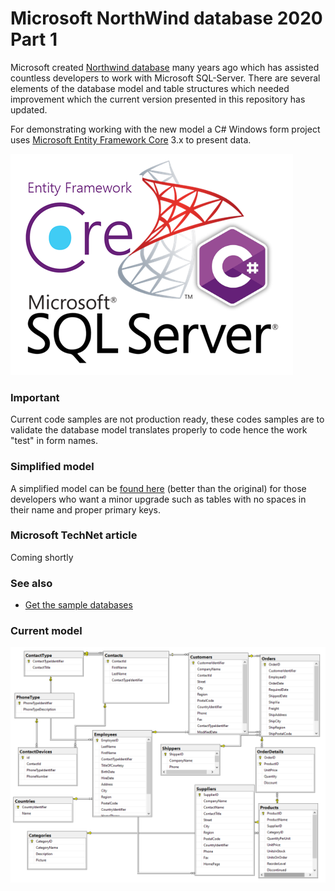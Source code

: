 # Microsoft NorthWind database 2020 Part 1

Microsoft created [Northwind database](https://github.com/Microsoft/sql-server-samples/tree/master/samples/databases/northwind-pubs) many years ago which has assisted countless developers to work with Microsoft SQL-Server. There are several elements of the database model and table structures which needed improvement which the current version presented in this repository has updated.

For demonstrating working with the new model a C# Windows form project uses [Microsoft Entity Framework Core](https://docs.microsoft.com/en-us/ef/core/) 3.x to present data. 


![ef](assets/Microsoft1.png)

### Important
Current code samples are not production ready, these codes samples are to validate the database model translates properly to code hence the work "test" in form names.

### Simplified model
A simplified model can be [found here](https://github.com/karenpayneoregon/NorthWind2020-scripts/blob/master/README.md) (better than the original) for those developers who want a minor upgrade such as tables with no spaces in their name and proper primary keys.

### Microsoft TechNet article
Coming shortly

### See also

- [Get the sample databases](https://docs.microsoft.com/en-us/dotnet/framework/data/adonet/sql/linq/downloading-sample-databases)

### Current model

![current model](assets/NorthSchema.png)
